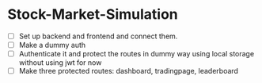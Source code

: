 # Stock-Market-Simulation
- [ ] Set up backend and frontend and connect them.
- [ ] Make a dummy auth
- [ ] Authenticate it and protect the routes in dummy way using local storage without using jwt for now
- [ ] Make three protected routes: dashboard, tradingpage, leaderboard